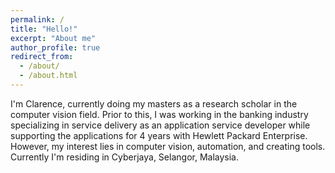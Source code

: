 ```yaml
---
permalink: /
title: "Hello!"
excerpt: "About me"
author_profile: true
redirect_from: 
  - /about/
  - /about.html
---
```


I'm Clarence, currently doing my masters as a research scholar in the computer vision field. Prior to this, I was working in the banking industry specializing in service delivery as an application service developer while supporting the applications for 4 years with Hewlett Packard Enterprise. However, my interest lies in computer vision, automation, and creating tools. Currently I'm residing in Cyberjaya, Selangor, Malaysia.
